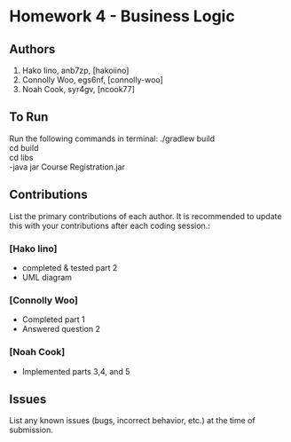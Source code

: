 # Homework 4 - Business Logic

## Authors
1) Hako Iino, anb7zp, [hakoiino]
2) Connolly Woo, egs6nf, [connolly-woo]
3) Noah Cook, syr4gv, [ncook77]

## To Run

Run the following commands in terminal:
./gradlew build <br>
cd build <br>
cd libs <br>
-java jar Course Registration.jar <br>


## Contributions

List the primary contributions of each author. It is recommended to update this with your contributions after each coding session.:

### [Hako Iino]

* completed & tested part 2
* UML diagram

### [Connolly Woo]

* Completed part 1
* Answered question 2

### [Noah Cook]

* Implemented parts 3,4, and 5

## Issues

List any known issues (bugs, incorrect behavior, etc.) at the time of submission.
